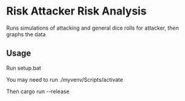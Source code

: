 # Risk Attacker Risk Analysis

Runs simulations of attacking and general dice rolls for attacker, then graphs the data

## Usage

Run setup.bat

You may need to run ./myvenv/Scripts/activate

Then cargo run --release
